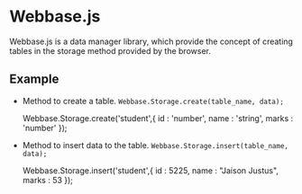 Webbase.js
==========

Webbase.js is a data manager library, which provide the concept of creating tables in the storage method provided by the browser.

Example
-------

* Method to create a table. `Webbase.Storage.create(table_name, data);`

	
    Webbase.Storage.create('student',{
        id : 'number',
        name : 'string',
        marks : 'number'
    });


* Method to insert data to the table. `Webbase.Storage.insert(table_name, data);`


    Webbase.Storage.insert('student',{
        id : 5225,
        name : "Jaison Justus",
        marks : 53
    });